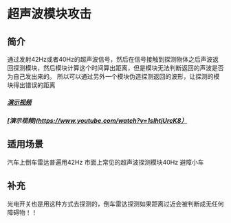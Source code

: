 # 超声波模块攻击


## 简介
通过发射42Hz或者40Hz的超声波信号，然后在信号接触到探测物体之后声波返回探测模块，然后模块计算这个时间算出距离，但是模块无法判断返回的声波是否为自己发出来的。
所以可以通过另外一个模块伪造探测返回的波形，让探测的模块得出错误的距离
##### [演示视频](https://www.youtube.com/watch?v=iUO3gA0PWJA)
##### [演示视频](https://www.youtube.com/watch?v=1sIhtjUrcK8）

## 适用场景
汽车上倒车雷达普遍用42Hz
市面上常见的超声波探测模块40Hz
避障小车
## 补充
光电开关也是用这种方式去探测的，倒车雷达探测如果距离过近会被判断成无任何障碍物！！
